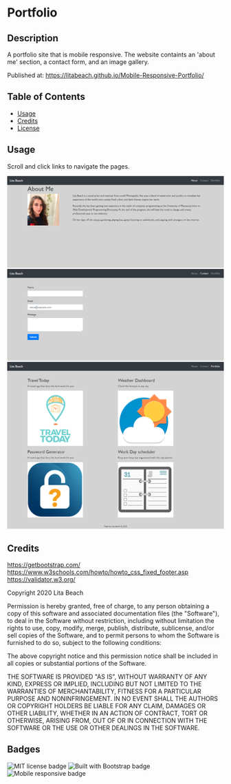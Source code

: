 # Portfolio

## Description 
A portfolio site that is mobile responsive. The website containts an 'about me' section, a contact form, and an image gallery. 

Published at: https://litabeach.github.io/Mobile-Responsive-Portfolio/


## Table of Contents

* [Usage](#usage)
* [Credits](#credits)
* [License](#license)


## Usage 

Scroll and click links to navigate the pages. 

![Home page](02-CSS-Bootstrap\Assets\Images2\screencapture1.png)
![Contact Form](02-CSS-Bootstrap\Assets\Images2\screencapture2.png)
![Potfolio](02-CSS-Bootstrap\Assets\Images2\screencapture3.png)


## Credits

https://getbootstrap.com/
https://www.w3schools.com/howto/howto_css_fixed_footer.asp
https://validator.w3.org/

Copyright 2020 Lita Beach

Permission is hereby granted, free of charge, to any person obtaining a copy of this software and associated documentation files (the "Software"), to deal in the Software without restriction, including without limitation the rights to use, copy, modify, merge, publish, distribute, sublicense, and/or sell copies of the Software, and to permit persons to whom the Software is furnished to do so, subject to the following conditions:

The above copyright notice and this permission notice shall be included in all copies or substantial portions of the Software.

THE SOFTWARE IS PROVIDED "AS IS", WITHOUT WARRANTY OF ANY KIND, EXPRESS OR IMPLIED, INCLUDING BUT NOT LIMITED TO THE WARRANTIES OF MERCHANTABILITY, FITNESS FOR A PARTICULAR PURPOSE AND NONINFRINGEMENT. IN NO EVENT SHALL THE AUTHORS OR COPYRIGHT HOLDERS BE LIABLE FOR ANY CLAIM, DAMAGES OR OTHER LIABILITY, WHETHER IN AN ACTION OF CONTRACT, TORT OR OTHERWISE, ARISING FROM, OUT OF OR IN CONNECTION WITH THE SOFTWARE OR THE USE OR OTHER DEALINGS IN THE SOFTWARE.

## Badges

![MIT license badge](https://img.shields.io/badge/License-MIT-blue)
![Built with Bootstrap badge](https://img.shields.io/badge/Built_with-Bootstrap-green)
![Mobile responsive badge](https://img.shields.io/badge/Mobile-Responsive-orange)
